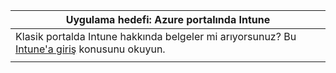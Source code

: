|Uygulama hedefi: Azure portalında Intune |
|--|
|Klasik portalda Intune hakkında belgeler mi arıyorsunuz? Bu [Intune'a giriş](/intune/introduction-intune?toc=/intune-classic/toc.json) konusunu okuyun.|
| |
